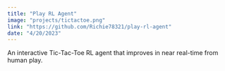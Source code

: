 ```yaml
---
title: "Play RL Agent"
image: "projects/tictactoe.png"
link: "https://github.com/Richie78321/play-rl-agent"
date: "4/20/2023"
---
```


An interactive Tic-Tac-Toe RL agent that improves in near real-time from human play.
